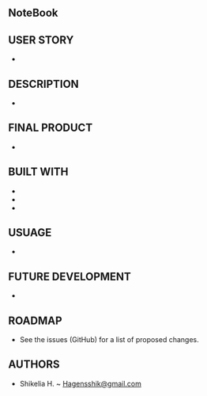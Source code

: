 ## NoteBook

## USER STORY
- 


## DESCRIPTION

- 

## FINAL PRODUCT

-

## BUILT WITH

-  
-  
- 

## USUAGE

- 

## FUTURE DEVELOPMENT

- 

## ROADMAP

- See the issues (GitHub) for a list of proposed changes.

## AUTHORS

- Shikelia H. ~ Hagensshik@gmail.com